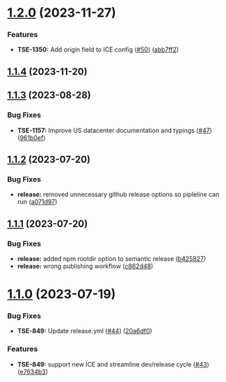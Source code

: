 # [1.2.0](https://github.com/phrase/ngx-translate-phraseapp/compare/v1.1.4...v1.2.0) (2023-11-27)


### Features

* **TSE-1350:** Add origin field to ICE config ([#50](https://github.com/phrase/ngx-translate-phraseapp/issues/50)) ([abb7ff2](https://github.com/phrase/ngx-translate-phraseapp/commit/abb7ff2233d901dcb86e55a56c7a63821632f9f5))

## [1.1.4](https://github.com/phrase/ngx-translate-phraseapp/compare/v1.1.3...v1.1.4) (2023-11-20)

## [1.1.3](https://github.com/phrase/ngx-translate-phraseapp/compare/v1.1.2...v1.1.3) (2023-08-28)


### Bug Fixes

* **TSE-1157:** Improve US datacenter documentation and typings ([#47](https://github.com/phrase/ngx-translate-phraseapp/issues/47)) ([961b0ef](https://github.com/phrase/ngx-translate-phraseapp/commit/961b0ef12d222dbc4704dce7e83a4e16353c49cd))

## [1.1.2](https://github.com/phrase/ngx-translate-phraseapp/compare/v1.1.1...v1.1.2) (2023-07-20)


### Bug Fixes

* **release:** removed unnecessary github release options so pipleline can run ([a071d97](https://github.com/phrase/ngx-translate-phraseapp/commit/a071d97b97c01688b1eb63918c89e35103f02e73))

## [1.1.1](https://github.com/phrase/ngx-translate-phraseapp/compare/v1.1.0...v1.1.1) (2023-07-20)


### Bug Fixes

* **release:** added npm rootdir option to semantic release ([b425827](https://github.com/phrase/ngx-translate-phraseapp/commit/b4258274bde15f36d801afffa2d3d5c19a5de7cf))
* **release:** wrong publishing workflow ([c862d48](https://github.com/phrase/ngx-translate-phraseapp/commit/c862d48f48fce66669b20e3a8cd6c9e6ab144c5d))

# [1.1.0](https://github.com/phrase/ngx-translate-phraseapp/compare/v1.0.0...v1.1.0) (2023-07-19)


### Bug Fixes

* **TSE-849:** Update release.yml ([#44](https://github.com/phrase/ngx-translate-phraseapp/issues/44)) ([20a6df0](https://github.com/phrase/ngx-translate-phraseapp/commit/20a6df0e4aba6ae363cd72c944fb0892cfb055e1))


### Features

* **TSE-849:** support new ICE and streamline dev/release cycle ([#43](https://github.com/phrase/ngx-translate-phraseapp/issues/43)) ([e7634b3](https://github.com/phrase/ngx-translate-phraseapp/commit/e7634b390a5c038db923d3d62d4c7972e8657413))
